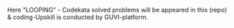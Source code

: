 Here "LOOPING" - Codekata solved problems will be appeared in this (repo) & coding-Upskill is conducted by GUVI-platform.
